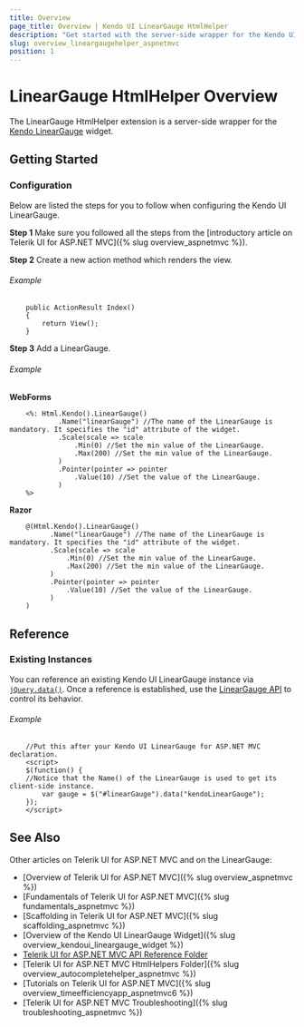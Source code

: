 ```yaml
---
title: Overview
page_title: Overview | Kendo UI LinearGauge HtmlHelper
description: "Get started with the server-side wrapper for the Kendo UI LinearGauge widget for ASP.NET MVC."
slug: overview_lineargaugehelper_aspnetmvc
position: 1
---
```


# LinearGauge HtmlHelper Overview

The LinearGauge HtmlHelper extension is a server-side wrapper for the [Kendo LinearGauge](https://demos.telerik.com/kendo-ui/linear-gauge/index) widget.

## Getting Started

### Configuration

Below are listed the steps for you to follow when configuring the Kendo UI LinearGauge.

**Step 1** Make sure you followed all the steps from the [introductory article on Telerik UI for ASP.NET MVC]({% slug overview_aspnetmvc %}).

**Step 2** Create a new action method which renders the view.

###### Example

        public ActionResult Index()
        {
            return View();
        }

**Step 3** Add a LinearGauge.

###### Example

**WebForms**

        <%: Html.Kendo().LinearGauge()
                .Name("linearGauge") //The name of the LinearGauge is mandatory. It specifies the "id" attribute of the widget.
                .Scale(scale => scale
                    .Min(0) //Set the min value of the LinearGauge.
                    .Max(200) //Set the min value of the LinearGauge.
                )
                .Pointer(pointer => pointer
                    .Value(10) //Set the value of the LinearGauge.
                )
        %>

**Razor**

        @(Html.Kendo().LinearGauge()
              .Name("linearGauge") //The name of the LinearGauge is mandatory. It specifies the "id" attribute of the widget.
              .Scale(scale => scale
                  .Min(0) //Set the min value of the LinearGauge.
                  .Max(200) //Set the min value of the LinearGauge.
              )
              .Pointer(pointer => pointer
                  .Value(10) //Set the value of the LinearGauge.
              )
        )

## Reference

### Existing Instances

You can reference an existing Kendo UI LinearGauge instance via [`jQuery.data()`](http://api.jquery.com/jQuery.data/). Once a reference is established, use the [LinearGauge API](/api/javascript/dataviz/ui/lineargauge#methods) to control its behavior.

###### Example

        //Put this after your Kendo UI LinearGauge for ASP.NET MVC declaration.
        <script>
        $(function() {
        //Notice that the Name() of the LinearGauge is used to get its client-side instance.
            var gauge = $("#linearGauge").data("kendoLinearGauge");
        });
        </script>

## See Also

Other articles on Telerik UI for ASP.NET MVC and on the LinearGauge:

* [Overview of Telerik UI for ASP.NET MVC]({% slug overview_aspnetmvc %})
* [Fundamentals of Telerik UI for ASP.NET MVC]({% slug fundamentals_aspnetmvc %})
* [Scaffolding in Telerik UI for ASP.NET MVC]({% slug scaffolding_aspnetmvc %})
* [Overview of the Kendo UI LinearGauge Widget]({% slug overview_kendoui_lineargauge_widget %})
* [Telerik UI for ASP.NET MVC API Reference Folder](/api/aspnet-mvc/Kendo.Mvc/AggregateFunction)
* [Telerik UI for ASP.NET MVC HtmlHelpers Folder]({% slug overview_autocompletehelper_aspnetmvc %})
* [Tutorials on Telerik UI for ASP.NET MVC]({% slug overview_timeefficiencyapp_aspnetmvc6 %})
* [Telerik UI for ASP.NET MVC Troubleshooting]({% slug troubleshooting_aspnetmvc %})
